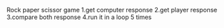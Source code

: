 Rock paper scissor game
1.get computer response
2.get player response
3.compare both response
4.run it in a loop 5 times
